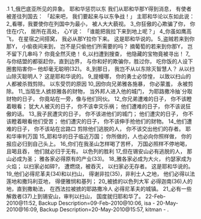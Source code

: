 .1 
1_俄巴底亚所见的异象。 
耶和华惩罚以东 
我们从耶和华那Y得到消息， 
有使者被差往列国去： 
「起来吧， 
我们要起来与以东争战！」 
主耶和华论以东如此说： 
2_看哪，我要使你在列国中为最小， 
被人大大藐视。 
3_你狂傲的心欺骗了你， 
你住在r穴， 
居所在高处， 
心Y说： 
「谁能把我拉下来到地上呢？」 
4_你虽如鹰高飞， 
在星宿之间搭窝， 
我必从那Y拉你下来。 
这是耶和华说的。 
5_盗贼若来到你那Y， 
小偷夜间来到， 
岂不是只偷他们所需要的吗？ 
摘葡萄的若来到你那Y， 
岂不留下几串吗？ 
你竟全然灭绝！ 
6_以扫遭到搜查， 
他隐藏的宝物竟被寻出！ 
7_与你结盟的都驱赶你，直到边界， 
与你和好的欺骗你，胜过你， 
吃你饭的人设下圈套陷害你─ 
他却毫无聪明(32)。 
8_到那日， 
我岂不从以东除灭智慧人？ 
从以扫山除灭聪明人？ 
这是耶和华说的。 
9_提幔哪， 
你的勇士必惊惶， 
以致以扫山的人都被杀戮剪除。 
以东受罚的原因 
10_因你向兄弟雅各施暴， 
你必蒙羞， 
永被剪除。 
11_当陌生人掳掠雅各的财物， 
当外邦人进入他的城门， 
为耶路撒冷抽`分取财物的日子， 
你竟站在一旁，像与他们同伙。 
12_你兄弟遭难的日子， 
你不该瞪着眼看； 
犹大人被灭的日子， 
你不该幸灾乐祸； 
他们遭难的日子， 
你不该说狂傲的话。 
13_我子民遭灾的日子， 
你不该进他们的城门； 
他们遭灾的日子， 
你不该瞪着眼看他们受苦； 
他们遭灾的日子， 
你不该伸手抢他们的财物。 
14_他们遭难的日子， 
你不该站在岔路口 
剪除他们逃脱的人， 
你不该交出他们的存者。 
耶和华审判万国 
15_耶和华的日子临近万国； 
你所做的，人也必向你照样做， 
你的报应必归到自己头上。 
16_你们在我圣山怎样喝了苦杯， 
万国必照样不停地喝， 
且喝且吞， 
他们就必归于无有。 
以色列的胜利 
17_但在锡安山必有逃脱的人， 
那山必成为圣； 
雅各家必得原有的产业(33)。 
18_雅各家必成为大火， 
约瑟家成为火焰； 
以扫家必如碎?， 
遭燃烧，被吞灭， 
以扫家必无存者。 
这是耶和华说的。 
19_他们必得尼革夫(34)和以扫山， 
得谢非拉(35)，非利士人之地， 
他们必得以法莲地和撒玛利亚地， 
得便雅悯和基列； 
20_被掳的以色列大军 
必得迦南(36)人的地，直到撒勒法， 
在西法拉被掳的耶路撒冷人 
必得尼革夫的城镇。 
21_必有一些解救者(37)上到锡安山，审判以扫山， 
国度就归耶和华了。 
22-Feb-2010@11:52, Backup Description=09-Feb-2010@10:06, isa - 
20-May-2010@16:09, Backup Description=20-May-2010@15:57, kitman - 
 .